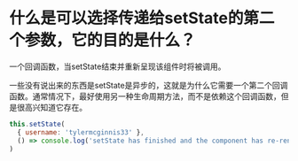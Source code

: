 # 什么是可以选择传递给**setState**的第二个参数，它的目的是什么？



一个回调函数，当setState结束并重新呈现该组件时将被调用。

一些没有说出来的东西是setState是异步的，这就是为什么它需要一个第二个回调函数。通常情况下，最好使用另一种生命周期方法，而不是依赖这个回调函数，但是很高兴知道它存在。



```javascript
this.setState(
  { username: 'tylermcginnis33' },
  () => console.log('setState has finished and the component has re-rendered.')
)
```

